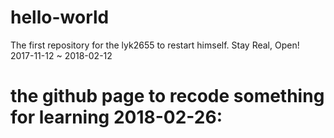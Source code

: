 # hello-world
The first repository for the lyk2655 to restart himself. Stay Real, Open!
2017-11-12 ~ 2018-02-12 

# the github page to recode something for learning  2018-02-26:
